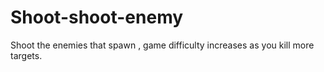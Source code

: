 # Shoot-shoot-enemy
Shoot the enemies that spawn , game difficulty increases as you kill more targets.
